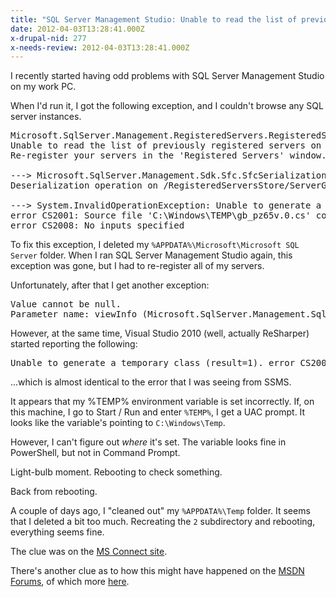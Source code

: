 ```yaml
---
title: "SQL Server Management Studio: Unable to read the list of previously registered servers on this system"
date: 2012-04-03T13:28:41.000Z
x-drupal-nid: 277
x-needs-review: 2012-04-03T13:28:41.000Z
---
```

I recently started having odd problems with SQL Server Management Studio on my work PC.

When I'd run it, I got the following exception, and I couldn't browse any SQL server instances.

<pre>Microsoft.SqlServer.Management.RegisteredServers.RegisteredServerException:
Unable to read the list of previously registered servers on this system.
Re-register your servers in the 'Registered Servers' window.

---> Microsoft.SqlServer.Management.Sdk.Sfc.SfcSerializationException:
Deserialization operation on /RegisteredServersStore/ServerGroup/CentralManagementServerGroup has failed.

---> System.InvalidOperationException: Unable to generate a temporary class (result=1).
error CS2001: Source file 'C:\Windows\TEMP\gb_pz65v.0.cs' could not be found
error CS2008: No inputs specified
</pre>

To fix this exception, I deleted my `%APPDATA%\Microsoft\Microsoft SQL Server` folder. When I ran SQL Server Management Studio again, this exception was gone, but I had to re-register all of my servers.

Unfortunately, after that I get another exception:

<pre>Value cannot be null.
Parameter name: viewInfo (Microsoft.SqlServer.Management.SqlStudio.Explorer)
</pre>

However, at the same time, Visual Studio 2010 (well, actually ReSharper) started reporting the following:

<pre>Unable to generate a temporary class (result=1). error CS2001: Source file 'C:\Windows\TEMP\oaspyffw.0.cs' could not be found error CS2008: No inputs specified
</pre>

...which is almost identical to the error that I was seeing from SSMS.

It appears that my %TEMP% environment variable is set incorrectly. If, on this machine, I go to Start / Run and enter `%TEMP%`, I get a UAC prompt. It looks like the variable's pointing to `C:\Windows\Temp`.

However, I can't figure out _where_ it's set. The variable looks fine in PowerShell, but not in Command Prompt.

Light-bulb moment. Rebooting to check something.

Back from rebooting.

A couple of days ago, I "cleaned out" my `%APPDATA%\Temp` folder. It seems that I deleted a bit too much. Recreating the `2` subdirectory and rebooting, everything seems fine.

The clue was on the [MS Connect site](http://connect.microsoft.com/SQLServer/feedback/details/573771/value-cannot-be-null).

There's another clue as to how this might have happened on the [MSDN Forums](http://social.msdn.microsoft.com/Forums/en-US/sqltools/thread/236d9263-a67e-4926-a7a1-b1173553b8aa/), of which more [here](http://technet.microsoft.com/en-us/library/cc755098.aspx).
